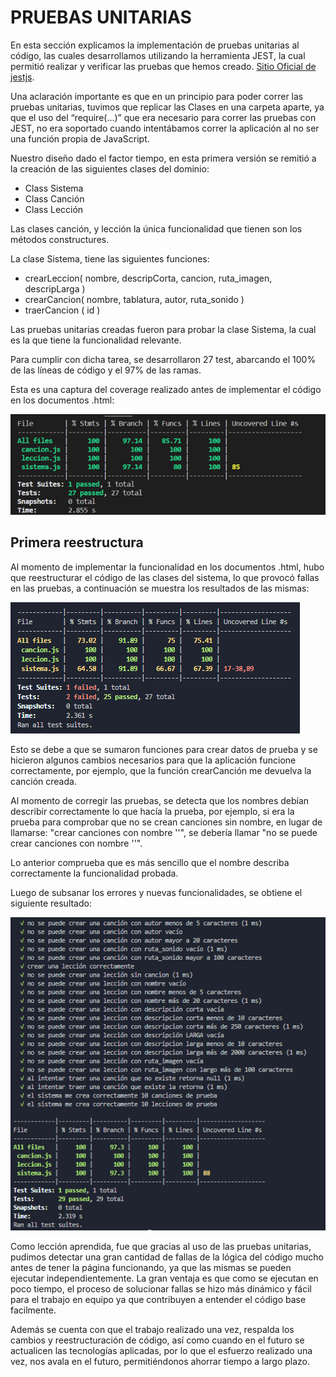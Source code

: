 # PRUEBAS UNITARIAS

En esta sección explicamos la implementación de pruebas unitarias al código, las cuales desarrollamos utilizando la herramienta JEST, la cual permitió realizar y verificar las pruebas que hemos creado. [Sitio Oficial de jestjs](https://jestjs.io/).

Una aclaración importante es que en un principio para poder correr las pruebas unitarias, tuvimos que replicar las Clases en una carpeta aparte, ya que el uso del “require(…)” que era necesario para correr las pruebas con JEST, no era soportado cuando intentábamos correr la aplicación al no ser una función propia de JavaScript.

Nuestro diseño dado el factor tiempo, en esta primera versión se remitió a la creación de las siguientes clases del dominio:

- Class Sistema
- Class Canción
- Class Lección

Las clases canción, y lección la única funcionalidad que tienen son los métodos constructures.

La clase Sistema, tiene las siguientes funciones:

- crearLeccion( nombre, descripCorta, cancion, ruta_imagen, descripLarga )
- crearCancion( nombre, tablatura, autor, ruta_sonido )
- traerCancion ( id )

Las pruebas unitarias creadas fueron para probar la clase Sistema, la cual es la que tiene la funcionalidad relevante.

Para cumplir con dicha tarea, se desarrollaron 27 test, abarcando el 100% de las líneas de código y el 97% de las ramas.  

Esta es una captura del coverage realizado antes de implementar el código en los documentos .html:

![Captura de primera etapa de pruebas](assets/pruebas1.png)

## Primera reestructura

Al momento de implementar la funcionalidad en los documentos .html, hubo que reestructurar el código de las clases del sistema, lo que provocó fallas en las pruebas, a continuación se muestra los resultados de las mismas:

![Captura de pruebas luego de la reestructuración](assets/pruebas2.png)

Esto se debe a que se sumaron funciones para crear datos de prueba y se hicieron algunos cambios necesarios para que la aplicación funcione correctamente, por ejemplo, que la función crearCanción me devuelva la canción creada.

Al momento de corregir las pruebas, se detecta que los nombres debían describir correctamente lo que hacía la prueba, por ejemplo, si era la prueba para comprobar que no se crean canciones sin nombre, en lugar de llamarse: "crear canciones con nombre ''", se debería llamar "no se puede crear canciones con nombre ''". 

Lo anterior comprueba que es más sencillo que el nombre describa correctamente la funcionalidad probada.

Luego de subsanar los errores y nuevas funcionalidades, se obtiene el siguiente resultado:

![Captura de pruebas luego de la solucionar la reestructuración](assets/pruebas3.png)

Como lección aprendida, fue que gracias al uso de las pruebas unitarias, pudimos detectar una gran cantidad de fallas de la lógica del código mucho antes de tener la página funcionando, ya que las mismas se pueden ejecutar independientemente. La gran ventaja es que como se ejecutan en poco tiempo, el proceso de solucionar fallas se hizo más dinámico y fácil para el trabajo en equipo ya que contribuyen a entender el código base facilmente. 

Además se cuenta con que el trabajo realizado una vez, respalda los cambios y reestructuración de código, así como cuando en el futuro se actualicen las tecnologías aplicadas, por lo que el esfuerzo realizado una vez, nos avala en el futuro, permitiéndonos ahorrar tiempo a largo plazo.